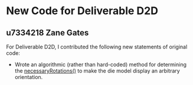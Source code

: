 # New Code for Deliverable D2D

## u7334218 Zane Gates

For Deliverable D2D, I contributed the following new statements of original code:

- Wrote an algorithmic (rather than hard-coded) method for determining the [necessaryRotations()](https://gitlab.cecs.anu.edu.au/u7312578/comp1140-ass2-tue12s/-/blob/master/src/comp1140/ass2/gui/Viewer.java#L248-306) to make the die model display an arbitrary orientation.
